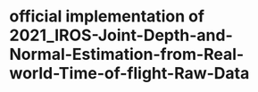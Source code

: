 # official implementation of 2021_IROS-Joint-Depth-and-Normal-Estimation-from-Real-world-Time-of-flight-Raw-Data
